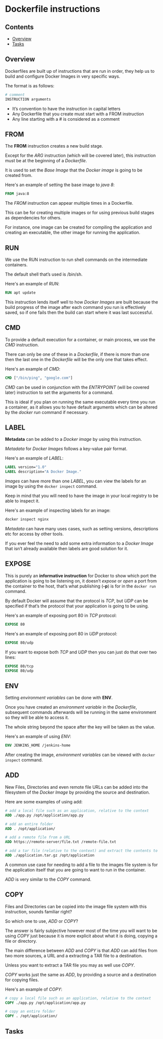 # Dockerfile instructions

<!--TOC_START-->
## Contents
- [Overview](#overview)
- [Tasks](#tasks)

<!--TOC_END-->
## Overview

Dockerfiles are built up of instructions that are run in order, they help us to build and configure Docker Images in very specific ways. 

The format is as follows:

```dockerfile
# comment
INSTRUCTION arguments
```

- It’s convention to have the instruction in capital letters
- Any Dockerfile that you create must start with a FROM instruction
- Any line starting with a # is considered as a comment

## FROM

The **FROM** instruction creates a new build stage. 

Except for the *ARG* instruction (which will be covered later), this instruction must be at the beginning of a *Dockerfile*. 

It is used to set the *Base Image* that the *Docker image* is going to be created from.

Here's an example of setting the base image to *java 8*:

```dockerfile
FROM java:8
```

The *FROM* instruction can appear multiple times in a Dockerfile. 

This can be for creating multiple images or for using previous build stages as dependencies for others. 

For instance, one image can be created for compiling the application and creating an executable, the other image for running the application.

## RUN

We use the RUN instruction to run shell commands on the intermediate containers. 

The default shell that’s used is /bin/sh.

Here's an example of *RUN*:

```dockerfile
RUN apt update
```

This instruction lends itself well to how *Docker Images* are built because the build progress of the image after each command you run is effectively saved, so if one fails then the build can start where it was last successful.

## CMD

To provide a default execution for a container, or main process, we use the *CMD* instruction. 

There can only be one of these in a *Dockerfile*, if there is more than one then the last one in the *Dockerfile* will be the only one that takes effect.

Here's an example of *CMD*:
```dockerfile
CMD ["/bin/ping", "google.com"]
```

*CMD* can be used in conjunction with the *ENTRYPOINT* (will be covered later) instruction to set the arguments for a command. 

This is ideal if you plan on running the same executable every time you run a container, as it allows you to have default arguments which can be altered by the *docker run* command if necessary.

## LABEL

**Metadata** can be added to a *Docker image* by using this instruction. 

*Metadata* for *Docker Images* follows a key-value pair format.

Here's an example of *LABEL*:

```dockerfile
LABEL version="1.0"
LABEL description="A Docker Image."
```

*Images* can have more than one *LABEL*, you can view the labels for an image by using the `docker inspect` command. 

Keep in mind that you will need to have the image in your local registry to be able to inspect it.

Here's an example of inspecting labels for an image:

```dockerfile
docker inspect nginx
```

*Metadata* can have many uses cases, such as setting versions, descriptions etc for access by other tools. 

If you ever feel the need to add some extra information to a *Docker Image* that isn’t already available then labels are good solution for it.

## EXPOSE

This is purely an **informative instruction** for Docker to show which port the application is going to be listening on, it doesn’t *expose* or *open* a port from the container to the host, that’s what publishing (**-p**) is for in the `docker run` command. 

By default Docker will assume that the protocol is *TCP*, but *UDP* can be specified if that’s the protocol that your application is going to be using.

Here's an example of exposing port 80 in *TCP* protocol:

```dockerfile
EXPOSE 80
```

Here's an example of exposing port 80 in *UDP* protocol:

```dockerfile
EXPOSE 80/udp
```

If you want to expose both *TCP* and *UDP* then you can just do that over two lines:

```dockerfile
EXPOSE 80/tcp
EXPOSE 80/udp
```

## ENV

Setting *environment variables* can be done with **ENV**. 

Once you have created an *environment variable* in the *Dockerfile*, subsequent commands afterwards will be running in the same environment so they will be able to access it. 

The whole string beyond the space after the key will be taken as the value.

Here's an example of using *ENV*:

```dockerfile
ENV JENKINS_HOME /jenkins-home
```

After creating the image, *environment variables* can be viewed with `docker inspect` command.

## ADD

New Files, Directories and even remote file URLs can be added into the filesystem of the *Docker Image* by providing the source and destination.

Here are some examples of using add:

```dockerfile
# add a local file such as an application, relative to the context
ADD ./app.py /opt/application/app.py

# add an entire folder
ADD . /opt/application/

# add a remote file from a URL
ADD https://remote-server/file.txt /remote-file.txt

# add a tar file (relative to the context) and extract the contents to a folder
ADD ./application.tar.gz /opt/application
```

A common use case for needing to add a file to the images file system is for the application itself that you are going to want to run in the container. 

*ADD* is very similar to the *COPY* command.

## COPY

Files and Directories can be copied into the image file system with this instruction, sounds familiar right? 

So which one to use, *ADD* or *COPY*? 

The answer is fairly subjective however most of the time you will want to be using *COPY* just because it is more explicit about what it is doing, copying a file or directory.

The main difference between *ADD* and *COPY* is that *ADD* can add files from two more sources, a URL and a extracting a TAR file to a destination. 

Unless you want to extract a TAR file you may as well use *COPY*.

*COPY* works just the same as *ADD*, by providing a source and a destination for copying files.

Here's an example of *COPY*:

```dockerfile
# copy a local file such as an application, relative to the context
COPY ./app.py /opt/application/app.py

# copy an entire folder
COPY . /opt/application/
```



## Tasks
